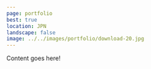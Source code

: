 ```yaml
---
page: portfolio
best: true
location: JPN
landscape: false
image: ../../images/portfolio/download-20.jpg
---
```

Content goes here!
